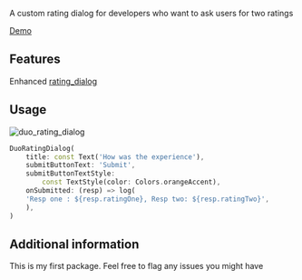 <!-- 
This README describes the package. If you publish this package to pub.dev,
this README's contents appear on the landing page for your package.

For information about how to write a good package README, see the guide for
[writing package pages](https://dart.dev/guides/libraries/writing-package-pages). 

For general information about developing packages, see the Dart guide for
[creating packages](https://dart.dev/guides/libraries/create-library-packages)
and the Flutter guide for
[developing packages and plugins](https://flutter.dev/developing-packages). 
-->

A custom rating dialog for developers who want to ask users for two ratings

[Demo]()

## Features

Enhanced [rating_dialog](https://pub.dev/packages/rating_dialog)

## Usage

![duo_rating_dialog](https://user-images.githubusercontent.com/16275252/175461987-e45b0dcb-2cc7-4cff-91ba-3cfc94004018.gif)

```dart
DuoRatingDialog(
    title: const Text('How was the experience'),
    submitButtonText: 'Submit',
    submitButtonTextStyle:
        const TextStyle(color: Colors.orangeAccent),
    onSubmitted: (resp) => log(
    'Resp one : ${resp.ratingOne}, Resp two: ${resp.ratingTwo}',
    ),
)
```

## Additional information

This is my first package. Feel free to flag any issues you might have
